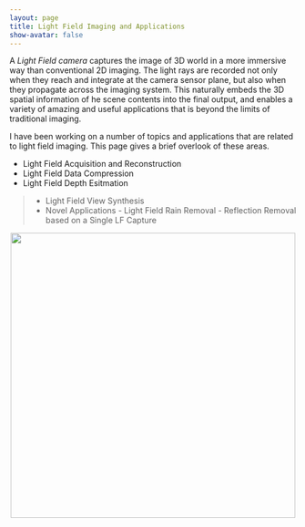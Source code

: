 ```yaml
---
layout: page
title: Light Field Imaging and Applications
show-avatar: false
---
```

A _Light Field camera_ captures the image of 3D world in a more immersive way than conventional 2D imaging. 
The light rays are recorded not only when they reach and integrate at the camera sensor plane, but also when they propagate across the imaging system. This naturally embeds the 3D spatial information of he scene contents into the final output, and enables a variety of amazing and useful applications that is beyond the limits of traditional imaging.

I have been working on a number of topics and applications that are related to light field imaging. This page gives a brief overlook of these areas.

- Light Field Acquisition and Reconstruction  
- Light Field Data Compression  
- Light Field Depth Esitmation  
> - Light Field View Synthesis  
> - Novel Applications
      - Light Field Rain Removal
      - Reflection Removal based on a Single LF Capture

<p align="center">
<img src="https://hotndy.github.io/projects/LFCS/opticalDiagram.jpg" width="500px"/>
</p>
  
